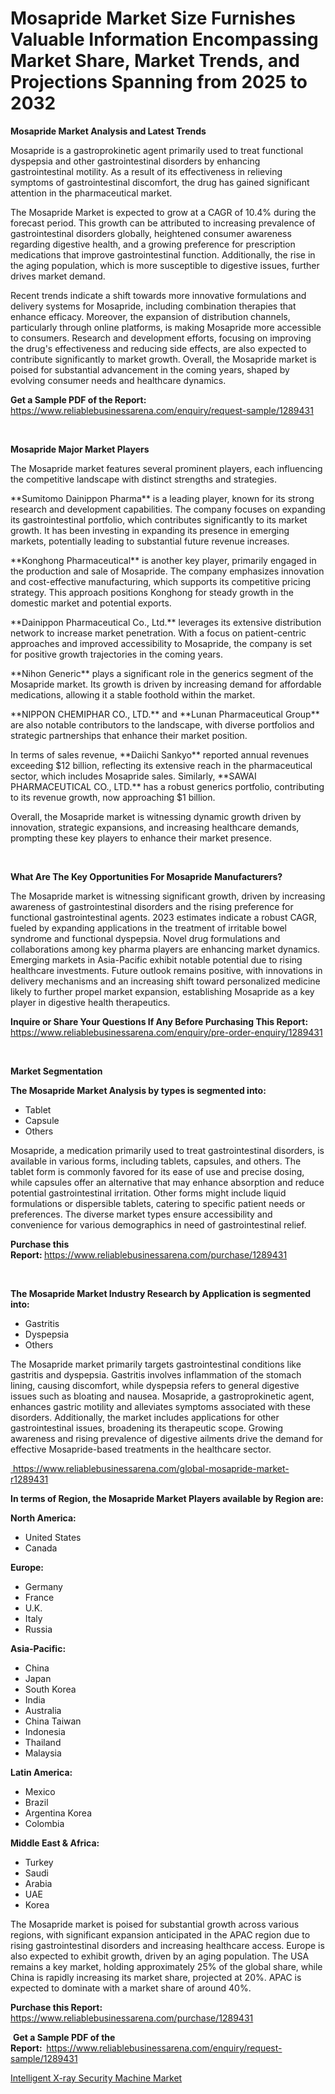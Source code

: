 <p><h1>Mosapride Market Size Furnishes Valuable Information Encompassing Market Share, Market Trends, and Projections Spanning from 2025 to 2032</h1></p><p><strong>Mosapride Market Analysis and Latest Trends</strong></p>
<p><p>Mosapride is a gastroprokinetic agent primarily used to treat functional dyspepsia and other gastrointestinal disorders by enhancing gastrointestinal motility. As a result of its effectiveness in relieving symptoms of gastrointestinal discomfort, the drug has gained significant attention in the pharmaceutical market.</p><p>The Mosapride Market is expected to grow at a CAGR of 10.4% during the forecast period. This growth can be attributed to increasing prevalence of gastrointestinal disorders globally, heightened consumer awareness regarding digestive health, and a growing preference for prescription medications that improve gastrointestinal function. Additionally, the rise in the aging population, which is more susceptible to digestive issues, further drives market demand.</p><p>Recent trends indicate a shift towards more innovative formulations and delivery systems for Mosapride, including combination therapies that enhance efficacy. Moreover, the expansion of distribution channels, particularly through online platforms, is making Mosapride more accessible to consumers. Research and development efforts, focusing on improving the drug's effectiveness and reducing side effects, are also expected to contribute significantly to market growth. Overall, the Mosapride market is poised for substantial advancement in the coming years, shaped by evolving consumer needs and healthcare dynamics.</p></p>
<p><strong>Get a Sample PDF of the Report:&nbsp;</strong> <a href="https://www.reliablebusinessarena.com/enquiry/request-sample/1289431?utm_campaign=3314&utm_medium=2&utm_source=Github&utm_content=ia&utm_term=29032025&utm_id=mosapride">https://www.reliablebusinessarena.com/enquiry/request-sample/1289431</a></p>
<p>&nbsp;</p>
<p><strong>Mosapride Major Market Players</strong></p>
<p><p>The Mosapride market features several prominent players, each influencing the competitive landscape with distinct strengths and strategies. </p><p>**Sumitomo Dainippon Pharma** is a leading player, known for its strong research and development capabilities. The company focuses on expanding its gastrointestinal portfolio, which contributes significantly to its market growth. It has been investing in expanding its presence in emerging markets, potentially leading to substantial future revenue increases.</p><p>**Konghong Pharmaceutical** is another key player, primarily engaged in the production and sale of Mosapride. The company emphasizes innovation and cost-effective manufacturing, which supports its competitive pricing strategy. This approach positions Konghong for steady growth in the domestic market and potential exports.</p><p>**Dainippon Pharmaceutical Co., Ltd.** leverages its extensive distribution network to increase market penetration. With a focus on patient-centric approaches and improved accessibility to Mosapride, the company is set for positive growth trajectories in the coming years.</p><p>**Nihon Generic** plays a significant role in the generics segment of the Mosapride market. Its growth is driven by increasing demand for affordable medications, allowing it a stable foothold within the market.</p><p>**NIPPON CHEMIPHAR CO., LTD.** and **Lunan Pharmaceutical Group** are also notable contributors to the landscape, with diverse portfolios and strategic partnerships that enhance their market position.</p><p>In terms of sales revenue, **Daiichi Sankyo** reported annual revenues exceeding $12 billion, reflecting its extensive reach in the pharmaceutical sector, which includes Mosapride sales. Similarly, **SAWAI PHARMACEUTICAL CO., LTD.** has a robust generics portfolio, contributing to its revenue growth, now approaching $1 billion.</p><p>Overall, the Mosapride market is witnessing dynamic growth driven by innovation, strategic expansions, and increasing healthcare demands, prompting these key players to enhance their market presence.</p></p>
<p>&nbsp;</p>
<p><strong>What Are The Key Opportunities For Mosapride Manufacturers?</strong></p>
<p><p>The Mosapride market is witnessing significant growth, driven by increasing awareness of gastrointestinal disorders and the rising preference for functional gastrointestinal agents. 2023 estimates indicate a robust CAGR, fueled by expanding applications in the treatment of irritable bowel syndrome and functional dyspepsia. Novel drug formulations and collaborations among key pharma players are enhancing market dynamics. Emerging markets in Asia-Pacific exhibit notable potential due to rising healthcare investments. Future outlook remains positive, with innovations in delivery mechanisms and an increasing shift toward personalized medicine likely to further propel market expansion, establishing Mosapride as a key player in digestive health therapeutics.</p></p>
<p><strong>Inquire or Share Your Questions If Any Before Purchasing This Report:</strong> <a href="https://www.reliablebusinessarena.com/enquiry/pre-order-enquiry/1289431?utm_campaign=3314&utm_medium=2&utm_source=Github&utm_content=ia&utm_term=29032025&utm_id=mosapride">https://www.reliablebusinessarena.com/enquiry/pre-order-enquiry/1289431</a></p>
<p>&nbsp;</p>
<p><strong>Market Segmentation</strong></p>
<p><strong>The Mosapride Market Analysis by types is segmented into:</strong></p>
<p><ul><li>Tablet</li><li>Capsule</li><li>Others</li></ul></p>
<p><p>Mosapride, a medication primarily used to treat gastrointestinal disorders, is available in various forms, including tablets, capsules, and others. The tablet form is commonly favored for its ease of use and precise dosing, while capsules offer an alternative that may enhance absorption and reduce potential gastrointestinal irritation. Other forms might include liquid formulations or dispersible tablets, catering to specific patient needs or preferences. The diverse market types ensure accessibility and convenience for various demographics in need of gastrointestinal relief.</p></p>
<p><strong>Purchase this Report:&nbsp;</strong><a href="https://www.reliablebusinessarena.com/purchase/1289431?utm_campaign=3314&utm_medium=2&utm_source=Github&utm_content=ia&utm_term=29032025&utm_id=mosapride">https://www.reliablebusinessarena.com/purchase/1289431</a></p>
<p>&nbsp;</p>
<p><strong>The Mosapride Market Industry Research by Application is segmented into:</strong></p>
<p><ul><li>Gastritis</li><li>Dyspepsia</li><li>Others</li></ul></p>
<p><p>The Mosapride market primarily targets gastrointestinal conditions like gastritis and dyspepsia. Gastritis involves inflammation of the stomach lining, causing discomfort, while dyspepsia refers to general digestive issues such as bloating and nausea. Mosapride, a gastroprokinetic agent, enhances gastric motility and alleviates symptoms associated with these disorders. Additionally, the market includes applications for other gastrointestinal issues, broadening its therapeutic scope. Growing awareness and rising prevalence of digestive ailments drive the demand for effective Mosapride-based treatments in the healthcare sector.</p></p>
<p><a href="https://www.reliablebusinessarena.com/global-mosapride-market-r1289431?utm_campaign=3314&utm_medium=2&utm_source=Github&utm_content=ia&utm_term=29032025&utm_id=mosapride">&nbsp;https://www.reliablebusinessarena.com/global-mosapride-market-r1289431</a></p>
<p><strong>In terms of Region, the Mosapride Market Players available by Region are:</strong></p>
<p>
    <p> <strong> North America: </strong>
        <ul>
            <li>United States</li>
            <li>Canada</li>
        </ul>
        </p> 
    <p> <strong> Europe: </strong>
        <ul>
            <li>Germany</li>
            <li>France</li>
            <li>U.K.</li>
            <li>Italy</li>
            <li>Russia</li>
        </ul>
        </p> 
    <p> <strong> Asia-Pacific: </strong>
        <ul>
            <li>China</li>
            <li>Japan</li>
            <li>South Korea</li>
            <li>India</li>
            <li>Australia</li>
            <li>China Taiwan</li>
            <li>Indonesia</li>
            <li>Thailand</li>
            <li>Malaysia</li>
        </ul>
        </p> 
    <p> <strong> Latin America: </strong>
        <ul>
            <li>Mexico</li>
            <li>Brazil</li>
            <li>Argentina Korea</li>
            <li>Colombia</li>
        </ul>
        </p> 
    <p> <strong> Middle East & Africa: </strong>
        <ul>
            <li>Turkey</li>
            <li>Saudi</li>
            <li>Arabia</li>
            <li>UAE</li>
            <li>Korea</li>
        </ul>
    </p>
    </p>
<p><p>The Mosapride market is poised for substantial growth across various regions, with significant expansion anticipated in the APAC region due to rising gastrointestinal disorders and increasing healthcare access. Europe is also expected to exhibit growth, driven by an aging population. The USA remains a key market, holding approximately 25% of the global share, while China is rapidly increasing its market share, projected at 20%. APAC is expected to dominate with a market share of around 40%.</p></p>
<p><strong>Purchase this Report: </strong><a href="https://www.reliablebusinessarena.com/purchase/1289431?utm_campaign=3314&utm_medium=2&utm_source=Github&utm_content=ia&utm_term=29032025&utm_id=mosapride">https://www.reliablebusinessarena.com/purchase/1289431</a></p>
<p>&nbsp;<strong>Get a Sample PDF of the Report:&nbsp;&nbsp;</strong><a href="https://www.reliablebusinessarena.com/enquiry/request-sample/1289431?utm_campaign=3314&utm_medium=2&utm_source=Github&utm_content=ia&utm_term=29032025&utm_id=mosapride">https://www.reliablebusinessarena.com/enquiry/request-sample/1289431</a></p>
<p><strong></strong></p>
<p><p><a href="https://github.com/shafriusizi/Market-Research-Report-List-1/blob/main/intelligent-x-ray-security-machine-market.md?utm_campaign=3314&utm_medium=2&utm_source=Github&utm_content=ia&utm_term=29032025&utm_id=mosapride">Intelligent X-ray Security Machine Market</a></p></p>